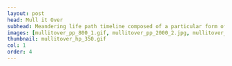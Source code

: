 ```yaml
---
layout: post
head: Mull it Over
subhead: Meandering life path timeline composed of a particular form of figurative expression. 
images: [mullitover_pp_800_1.gif, mullitover_pp_2000_2.jpg, mullitover_pp_2000_3.jpg]
thumbnail: mullitover_hp_350.gif
col: 1
order: 4
---
```

